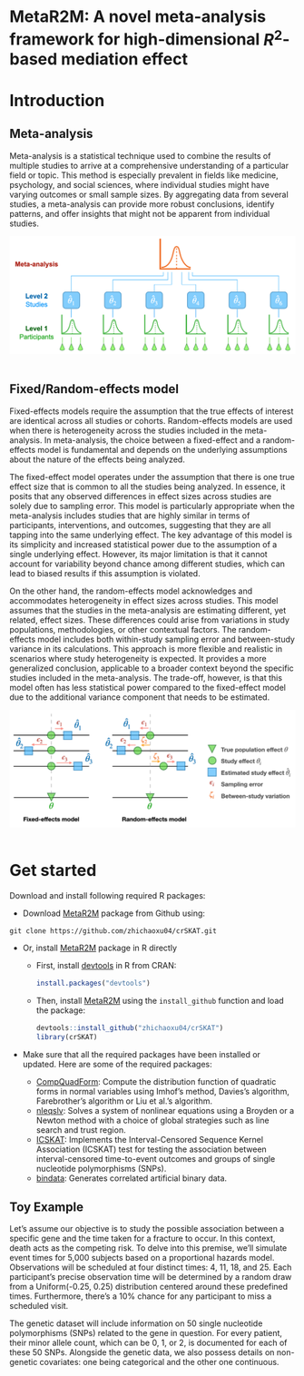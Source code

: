 # MetaR2M: A novel meta-analysis framework for high-dimensional $R^2$-based mediation effect

# Introduction
## Meta-analysis
Meta-analysis is a statistical technique used to combine the results of multiple studies to arrive at a comprehensive understanding of a particular field or topic. This method is especially prevalent in fields like medicine, psychology, and social sciences, where individual studies might have varying outcomes or small sample sizes. By aggregating data from several studies, a meta-analysis can provide more robust conclusions, identify patterns, and offer insights that might not be apparent from individual studies. 
<div align="center"><img src="man/Figure/MetaAnalysis.png" ></div>
</br>

## Fixed/Random-effects model
Fixed-effects models require the assumption that the true effects of interest are identical across all studies or cohorts. Random-effects models are used when there is heterogeneity across the studies included in the meta-analysis. In meta-analysis, the choice between a fixed-effect and a random-effects model is fundamental and depends on the underlying assumptions about the nature of the effects being analyzed.

The fixed-effect model operates under the assumption that there is one true effect size that is common to all the studies being analyzed. In essence, it posits that any observed differences in effect sizes across studies are solely due to sampling error. This model is particularly appropriate when the meta-analysis includes studies that are highly similar in terms of participants, interventions, and outcomes, suggesting that they are all tapping into the same underlying effect. The key advantage of this model is its simplicity and increased statistical power due to the assumption of a single underlying effect. However, its major limitation is that it cannot account for variability beyond chance among different studies, which can lead to biased results if this assumption is violated.

On the other hand, the random-effects model acknowledges and accommodates heterogeneity in effect sizes across studies. This model assumes that the studies in the meta-analysis are estimating different, yet related, effect sizes. These differences could arise from variations in study populations, methodologies, or other contextual factors. The random-effects model includes both within-study sampling error and between-study variance in its calculations. This approach is more flexible and realistic in scenarios where study heterogeneity is expected. It provides a more generalized conclusion, applicable to a broader context beyond the specific studies included in the meta-analysis. The trade-off, however, is that this model often has less statistical power compared to the fixed-effect model due to the additional variance component that needs to be estimated.

<div align="center"><img src="man/Figure/FRmodels.png" ></div>
</br>

# Get started
Download and install following required R packages:

- Download [MetaR2M](https://github.com/zhichaoxu04/MetaR2M) package from Github using:

<!-- -->

    git clone https://github.com/zhichaoxu04/crSKAT.git

- Or, install [MetaR2M](https://github.com/zhichaoxu04/MetaR2M) package in R directly

  - First, install [devtools](https://devtools.r-lib.org) in R from CRAN:
    ``` r
    install.packages("devtools")
    ```
  - Then, install [MetaR2M](https://github.com/zhichaoxu04/MetaR2M) using the `install_github` function and load the package:
    ``` r
    devtools::install_github("zhichaoxu04/crSKAT")
    library(crSKAT)
    ```
- Make sure that all the required packages have been installed or updated. Here are some of the required packages:
  - [CompQuadForm](https://cran.r-project.org/web/packages/CompQuadForm/index.html):
    Compute the distribution function of quadratic forms in normal
    variables using Imhof’s method, Davies’s algorithm, Farebrother’s
    algorithm or Liu et al.’s algorithm.
  - [nleqslv](https://cran.r-project.org/web/packages/nleqslv/index.html):
    Solves a system of nonlinear equations using a Broyden or a Newton
    method with a choice of global strategies such as line search and
    trust region.
  - [ICSKAT](https://cran.r-project.org/web/packages/ICSKAT/index.html):
    Implements the Interval-Censored Sequence Kernel Association
    (ICSKAT) test for testing the association between interval-censored
    time-to-event outcomes and groups of single nucleotide polymorphisms
    (SNPs).
  - [bindata](https://cran.r-project.org/web/packages/bindata/index.html):
    Generates correlated artificial binary data.

## Toy Example

Let’s assume our objective is to study the possible association between
a specific gene and the time taken for a fracture to occur. In this
context, death acts as the competing risk. To delve into this premise,
we’ll simulate event times for 5,000 subjects based on a proportional
hazards model. Observations will be scheduled at four distinct times: 4,
11, 18, and 25. Each participant’s precise observation time will be
determined by a random draw from a Uniform(-0.25, 0.25) distribution
centered around these predefined times. Furthermore, there’s a 10%
chance for any participant to miss a scheduled visit.

The genetic dataset will include information on 50 single nucleotide
polymorphisms (SNPs) related to the gene in question. For every patient,
their minor allele count, which can be 0, 1, or 2, is documented for
each of these 50 SNPs. Alongside the genetic data, we also possess
details on non-genetic covariates: one being categorical and the other
one continuous.

